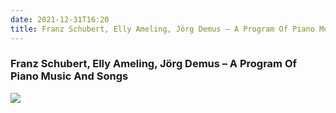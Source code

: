 ```yaml
---
date: 2021-12-31T16:20
title: Franz Schubert, Elly Ameling, Jörg Demus – A Program Of Piano Music And Songs
---
```

### Franz Schubert, Elly Ameling, Jörg Demus – A Program Of Piano Music And Songs
[![](https://img.discogs.com/jU9gsSbID5SjX8vfbmm48iunv9Q=/fit-in/500x500/filters:strip_icc():format(jpeg):mode_rgb():quality(90)/discogs-images/R-2959720-1309208963.jpeg.jpg)][1] 

[1]: https://www.discogs.com/release/2959720

